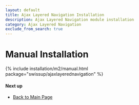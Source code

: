 ```yaml
---
layout: default
title: Ajax Layered Navigation Installation
description: Ajax Layered Navigation module installation
category: Ajax Layered Navigation
exclude_from_search: true
---
```


# Manual Installation

{% include installation/m2/manual.html package="swissup/ajaxlayerednavigation" %}

#### Next up

 -  [Back to Main Page](../../)

